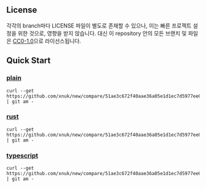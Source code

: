 ## License
각각의 branch마다 LICENSE 파일이 별도로 존재할 수 있으나, 이는 빠른 프로젝트
설정을 위한 것으로, 영향을 받지 않습니다. 대신 이 repository 안의 모든 브랜치
및 파일은 [CC0-1.0](/LICENSE)으로 라이선스됩니다.

## Quick Start
### [plain](https://github.com/xnuk/new/tree/plain)
```
curl --get https://github.com/xnuk/new/compare/51ae3c672f40aae36a05e1d1ec7d5977ee00bcf7...plain.diff | git am -
```

### [rust](https://github.com/xnuk/new/tree/rust)
```
curl --get https://github.com/xnuk/new/compare/51ae3c672f40aae36a05e1d1ec7d5977ee00bcf7...rust.diff | git am -
```

### [typescript](https://github.com/xnuk/new/tree/typescript)
```
curl --get https://github.com/xnuk/new/compare/51ae3c672f40aae36a05e1d1ec7d5977ee00bcf7...typescript.diff | git am -
```
